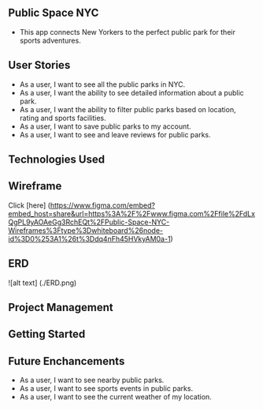 ## Public Space NYC

- This app connects New Yorkers to the perfect public park for their sports adventures. 

## User Stories

- As a user, I want to see all the public parks in NYC. 
- As a user, I want the ability to see detailed information about a public park. 
- As a user, I want the ability to filter public parks based on location, rating and sports facilities.
- As a user, I want to save public parks to my account. 
- As a user, I want to see and leave reviews for public parks.

## Technologies Used

## Wireframe 
Click [here] (https://www.figma.com/embed?embed_host=share&url=https%3A%2F%2Fwww.figma.com%2Ffile%2FdLxQgPL9yAOAeGg3RchEQt%2FPublic-Space-NYC-Wireframes%3Ftype%3Dwhiteboard%26node-id%3D0%253A1%26t%3Ddq4nFh45HVkyAM0a-1)

## ERD
![alt text] (./ERD.png)

## Project Management 

## Getting Started 

## Future Enchancements 

- As a user, I want to see nearby public parks.
- As a user, I want to see sports events in public parks.
- As a user, I want to see the current weather of my location. 